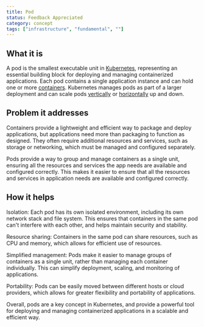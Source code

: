 ```yaml
---
title: Pod
status: Feedback Appreciated
category: concept
tags: ["infrastructure", "fundamental", ""]
---
```


## What it is

A pod is the smallest executable unit in [Kubernetes](/kubernetes/), representing an essential building block for deploying and managing containerized applications. 
Each pod contains a single application instance and can hold one or more [containers](/container/).
Kubernetes manages pods as part of a larger deployment and can scale pods [vertically](/vertical-scaling/) or [horizontally](/horizontal-scaling/) up and down.

## Problem it addresses

Containers provide a lightweight and efficient way to package and deploy applications, but applications need more than packaging to function as designed. 
They often require additional resources and services, such as storage or networking, which must be managed and configured separately.

Pods provide a way to group and manage containers as a single unit, ensuring all the resources and services the app needs are available and configured correctly.
This makes it easier to ensure that all the resources and services in application needs are available and configured correctly.

## How it helps

Isolation: Each pod has its own isolated environment, including its own network stack and file system. This ensures that containers in the same pod can't interfere with each other, and helps maintain security and stability.

Resource sharing: Containers in the same pod can share resources, such as CPU and memory, which allows for efficient use of resources.

Simplified management: Pods make it easier to manage groups of containers as a single unit, rather than managing each container individually. 
This can simplify deployment, scaling, and monitoring of applications.

Portability: Pods can be easily moved between different hosts or cloud providers, which allows for greater flexibility and portability of applications.

Overall, pods are a key concept in Kubernetes, and provide a powerful tool for deploying and managing containerized applications in a scalable and efficient way.


